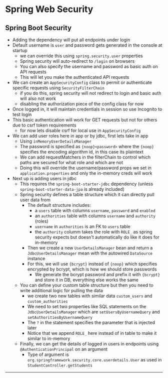 # Spring Web Security

## Spring Boot Security

- Adding the dependency will put all endpoints under login
- Default username is `user` and password gets generated in the console at startup
  - we can override this using `spring.security.user` properties
  - Spring security will auto-redirect to `/login` on browsers
  - You can also specify the username and password as basic auth on API requests
  - This will let you make the authenticated API requests
- We can create an `AppSecurityConfig` class to permit or authenticate specific requests using `SecurityFilterChain`
  - if you do this, spring security will not redirect to login and basic auth will also not work
  - disabling the authorization piece of the config class for now
- Once logged in, it will maintain credentials in session so use Incognito to test login
- This basic authentication will work for GET requests but not for others due to csrf token requirements
  - for now lets disable csrf for local use in `AppSecurityConfig`
- We can add user roles here in app or by jdbc, first lets take in app
  - Using `inMemoryUserDetailsManager`
  - The password is specified as `{noop}<password>` where the `{noop}` specifies the encoding algorithm id, in this case its plaintext
  - We can add requestMatchers in the filterChain to control which paths are secured for what role and which are not
  - Doing this will override the username/password props we set in `application.properties` and only the in-memory creds will work
- Next up is adding users in jdbc
  - This requires the `spring-boot-starter-jdbc` dependency (unless `spring-boot-starter-data-jpa` is already included)
  - Spring security defines a table structure which it can directly pull user data from
    - The default structure includes:
      - a `users` table with columns `username`, `password` and `enabled`
      - an `authorities` table with columns `username` and `authority` (roles)
      - `username` in `authorities` is an FK to `users` table
      - the `authority` columm takes the role with `ROLE_` as spring security expects but doesn't automatically do like it does for in-memory
    - Then we create a new `UserDetailsManager` bean and return a `JdbcUserDetailsManager` mean with the autowired `DataSource` instance
    - For this, we will use `{bcrypt}` instead of `{noop}` which specifies encrypted by bcrypt, which is how we should store passwords
      - We generate the bcrypt password and prefix it with `{bcrypt}` and store it in DB, everything else works the same
  - You can define your custom table structure but then you need to write additional logic for pulling the data 
    - we create two new tables with similar data `custom_users` and `custom_authorities`
    - We need to set two properties like SQL statements on the `JdbcUserDetailsManager` which are `setUsersByUsernameQuery` and `setAuthoritiesByUsernameQuery`
    - The `?` in the statement specifies the parameter that is injected later
    - Notice that we append `ROLE_` here instead of in table to make it similar to in-memory
  - Finally, we can get the details of logged in users in endpoints using `@AuthenticationPrincipal` on an argument
    - Type of argument is `org.springframework.security.core.userdetails.User` as used in `StudentController.getStudents`

---
